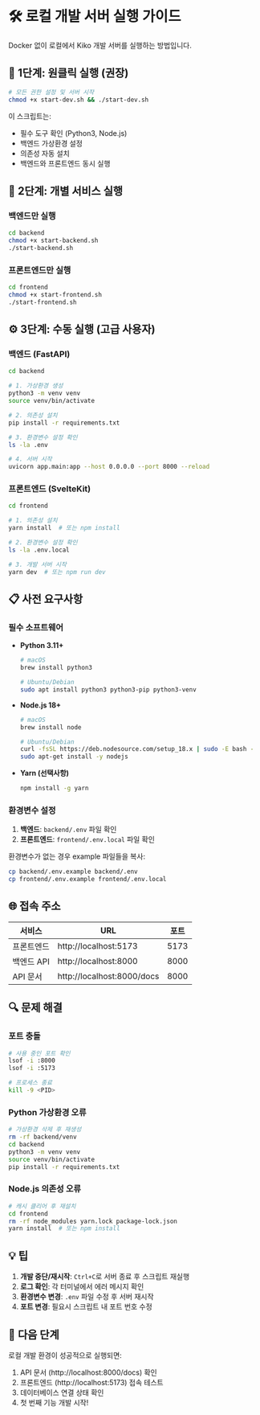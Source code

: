 # 🛠️ 로컬 개발 서버 실행 가이드

Docker 없이 로컬에서 Kiko 개발 서버를 실행하는 방법입니다.

## 🚀 1단계: 원클릭 실행 (권장)

```bash
# 모든 권한 설정 및 서버 시작
chmod +x start-dev.sh && ./start-dev.sh
```

이 스크립트는:

- 필수 도구 확인 (Python3, Node.js)
- 백엔드 가상환경 설정
- 의존성 자동 설치
- 백엔드와 프론트엔드 동시 실행

## 🔧 2단계: 개별 서비스 실행

### 백엔드만 실행

```bash
cd backend
chmod +x start-backend.sh
./start-backend.sh
```

### 프론트엔드만 실행

```bash
cd frontend
chmod +x start-frontend.sh
./start-frontend.sh
```

## ⚙️ 3단계: 수동 실행 (고급 사용자)

### 백엔드 (FastAPI)

```bash
cd backend

# 1. 가상환경 생성
python3 -m venv venv
source venv/bin/activate

# 2. 의존성 설치
pip install -r requirements.txt

# 3. 환경변수 설정 확인
ls -la .env

# 4. 서버 시작
uvicorn app.main:app --host 0.0.0.0 --port 8000 --reload
```

### 프론트엔드 (SvelteKit)

```bash
cd frontend

# 1. 의존성 설치
yarn install  # 또는 npm install

# 2. 환경변수 설정 확인
ls -la .env.local

# 3. 개발 서버 시작
yarn dev  # 또는 npm run dev
```

## 📋 사전 요구사항

### 필수 소프트웨어

- **Python 3.11+**

  ```bash
  # macOS
  brew install python3

  # Ubuntu/Debian
  sudo apt install python3 python3-pip python3-venv
  ```

- **Node.js 18+**

  ```bash
  # macOS
  brew install node

  # Ubuntu/Debian
  curl -fsSL https://deb.nodesource.com/setup_18.x | sudo -E bash -
  sudo apt-get install -y nodejs
  ```

- **Yarn (선택사항)**
  ```bash
  npm install -g yarn
  ```

### 환경변수 설정

1. **백엔드**: `backend/.env` 파일 확인
2. **프론트엔드**: `frontend/.env.local` 파일 확인

환경변수가 없는 경우 example 파일들을 복사:

```bash
cp backend/.env.example backend/.env
cp frontend/.env.example frontend/.env.local
```

## 🌐 접속 주소

| 서비스     | URL                        | 포트 |
| ---------- | -------------------------- | ---- |
| 프론트엔드 | http://localhost:5173      | 5173 |
| 백엔드 API | http://localhost:8000      | 8000 |
| API 문서   | http://localhost:8000/docs | 8000 |

## 🔍 문제 해결

### 포트 충돌

```bash
# 사용 중인 포트 확인
lsof -i :8000
lsof -i :5173

# 프로세스 종료
kill -9 <PID>
```

### Python 가상환경 오류

```bash
# 가상환경 삭제 후 재생성
rm -rf backend/venv
cd backend
python3 -m venv venv
source venv/bin/activate
pip install -r requirements.txt
```

### Node.js 의존성 오류

```bash
# 캐시 클리어 후 재설치
cd frontend
rm -rf node_modules yarn.lock package-lock.json
yarn install  # 또는 npm install
```

## 💡 팁

1. **개발 중단/재시작**: `Ctrl+C`로 서버 종료 후 스크립트 재실행
2. **로그 확인**: 각 터미널에서 에러 메시지 확인
3. **환경변수 변경**: `.env` 파일 수정 후 서버 재시작
4. **포트 변경**: 필요시 스크립트 내 포트 번호 수정

## 🚀 다음 단계

로컬 개발 환경이 성공적으로 실행되면:

1. API 문서 (http://localhost:8000/docs) 확인
2. 프론트엔드 (http://localhost:5173) 접속 테스트
3. 데이터베이스 연결 상태 확인
4. 첫 번째 기능 개발 시작!
